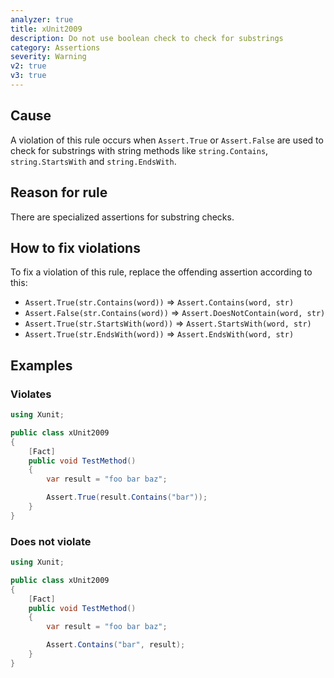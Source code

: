 ```yaml
---
analyzer: true
title: xUnit2009
description: Do not use boolean check to check for substrings
category: Assertions
severity: Warning
v2: true
v3: true
---
```


## Cause

A violation of this rule occurs when `Assert.True` or `Assert.False` are used to check for substrings with string methods like `string.Contains`, `string.StartsWith` and `string.EndsWith`.

## Reason for rule

There are specialized assertions for substring checks.

## How to fix violations

To fix a violation of this rule, replace the offending assertion according to this:

- `Assert.True(str.Contains(word))` => `Assert.Contains(word, str)`
- `Assert.False(str.Contains(word))` => `Assert.DoesNotContain(word, str)`
- `Assert.True(str.StartsWith(word))` => `Assert.StartsWith(word, str)`
- `Assert.True(str.EndsWith(word))` => `Assert.EndsWith(word, str)`

## Examples

### Violates

```csharp
using Xunit;

public class xUnit2009
{
    [Fact]
    public void TestMethod()
    {
        var result = "foo bar baz";

        Assert.True(result.Contains("bar"));
    }
}
```

### Does not violate

```csharp
using Xunit;

public class xUnit2009
{
    [Fact]
    public void TestMethod()
    {
        var result = "foo bar baz";

        Assert.Contains("bar", result);
    }
}
```
